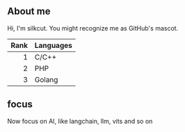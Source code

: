 ## About me

Hi, I'm silkcut. You might recognize me as GitHub's mascot.

| Rank | Languages |
|-----:|-----------|
|     1| C/C++|
|     2| PHP    |
|     3| Golang       |

## focus
Now focus on AI, like langchain, llm, vits and so on

<!--
**silkcutKs/silkcutKs** is a ✨ _special_ ✨ repository because its `README.md` (this file) appears on your GitHub profile.

Here are some ideas to get you started:

- 🔭 I’m currently working on ...
- 🌱 I’m currently learning ...
- 👯 I’m looking to collaborate on ...
- 🤔 I’m looking for help with ...
- 💬 Ask me about ...
- 📫 How to reach me: ...
- 😄 Pronouns: ...
- ⚡ Fun fact: ...
-->
